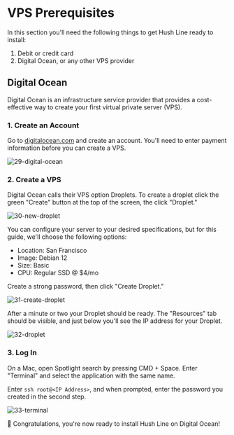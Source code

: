 # VPS Prerequisites 

In this section you'll need the following things to get Hush Line ready to install:

1. Debit or credit card
2. Digital Ocean, or any other VPS provider

## Digital Ocean

Digital Ocean is an infrastructure service provider that provides a cost-effective way to create your first virtual private server (VPS).

### 1. Create an Account

Go to [digitalocean.com](digitalocean.com) and create an account. You'll need to enter payment information before you can create a VPS.

![29-digital-ocean](https://github.com/scidsg/project-info/assets/28545431/b92d130a-94d5-4184-a340-0c596ec68de1)

### 2. Create a VPS

Digital Ocean calls their VPS option Droplets. To create a droplet click the green "Create" button at the top of the screen, the click "Droplet."

![30-new-droplet](https://github.com/scidsg/project-info/assets/28545431/d46c934d-4917-486d-9845-67628b713bd6)

You can configure your server to your desired specifications, but for this guide, we'll choose the following options:

- Location: San Francisco
- Image: Debian 12
- Size: Basic
- CPU: Regular SSD @ $4/mo

Create a strong password, then click "Create Droplet."

![31-create-droplet](https://github.com/scidsg/project-info/assets/28545431/361ccb67-65c4-4da1-85bb-b1988405d70e)

After a minute or two your Droplet should be ready. The "Resources" tab should be visible, and just below you'll see the IP address for your Droplet.

![32-droplet](https://github.com/scidsg/project-info/assets/28545431/d4b148de-0324-4f43-9872-3e17e39115a4)

### 3. Log In

On a Mac, open Spotlight search by pressing CMD + Space. Enter "Terminal" and select the application with the same name. 

Enter `ssh root@<IP Address>`, and when prompted, enter the password you created in the second step.

![33-terminal](https://github.com/scidsg/project-info/assets/28545431/670f4db0-273e-40d8-949d-bb2cfa958138)

🎉 Congratulations, you're now ready to install Hush Line on Digital Ocean!